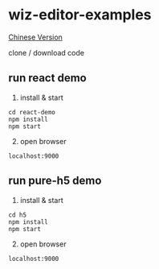 # wiz-editor-examples

[Chinese Version](./README_zh_CN.md)

clone / download code

## run react demo

1. install & start

```
cd react-demo
npm install
npm start
```

2. open browser

```
localhost:9000
```

## run pure-h5 demo

1. install & start

```
cd h5
npm install
npm start
```

2. open browser

```
localhost:9000
```
